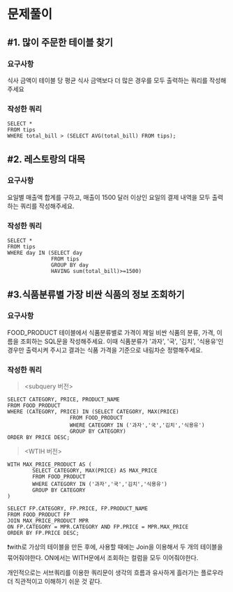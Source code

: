 # 문제풀이
## #1. 많이 주문한 테이블 찾기
### 요구사항
식사 금액이 테이블 당 평균 식사 금액보다 더 많은 경우를 모두 출력하는 쿼리를 작성해주세요

### 작성한 쿼리
```
SELECT *
FROM tips
WHERE total_bill > (SELECT AVG(total_bill) FROM tips);
```

## #2. 레스토랑의 대목
### 요구사항
요일별 매출액 합계를 구하고, 매출이 1500 달러 이상인 요일의 결제 내역을 모두 출력하는 쿼리를 작성해주세요.

### 작성한 쿼리
```
SELECT * 
FROM tips
WHERE day IN (SELECT day
              FROM tips 
              GROUP BY day
              HAVING sum(total_bill)>=1500)
```

## #3.식품분류별 가장 비싼 식품의 정보 조회하기
### 요구사항
FOOD_PRODUCT 테이블에서 식품분류별로 가격이 제일 비싼 식품의 분류, 가격, 이름을 조회하는 SQL문을 작성해주세요. 이때 식품분류가 '과자', '국', '김치', '식용유'인 경우만 출력시켜 주시고 결과는 식품 가격을 기준으로 내림차순 정렬해주세요.

### 작성한 쿼리
><subquery 버전>
```
SELECT CATEGORY, PRICE, PRODUCT_NAME
FROM FOOD_PRODUCT
WHERE (CATEGORY, PRICE) IN (SELECT CATEGORY, MAX(PRICE)
                    FROM FOOD_PRODUCT
                    WHERE CATEGORY IN ('과자','국','김치','식용유')
                    GROUP BY CATEGORY)
ORDER BY PRICE DESC;
```

><WTIH 버전>
```
WITH MAX_PRICE_PRODUCT AS (
        SELECT CATEGORY, MAX(PRICE) AS MAX_PRICE
        FROM FOOD_PRODUCT 
        WHERE CATEGORY IN ('과자','국','김치','식용유')
        GROUP BY CATEGORY
)

SELECT FP.CATEGORY, FP.PRICE, FP.PRODUCT_NAME
FROM FOOD_PRODUCT FP
JOIN MAX_PRICE_PRODUCT MPR
ON FP.CATEGORY = MPR.CATEGORY AND FP.PRICE = MPR.MAX_PRICE
ORDER BY FP.PRICE DESC;
```
❗with로 가상의 테이블을 만든 후에, 사용할 때에는 Join을 이용해서 두 개의 테이블을 묶어줘야한다. ON에서는 WITH문에서 조회하는 컬럼을 모두 이어줘야한다.

개인적으로는 서브쿼리를 이용한 쿼리문이 생각의 흐름과 유사하게 흘러가는 플로우라 더 직관적이고 이해하기 쉬운 것 같다.